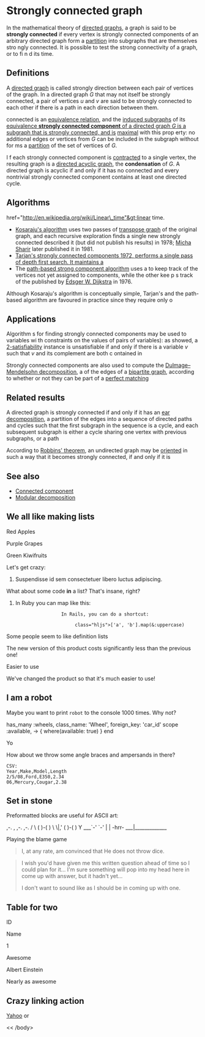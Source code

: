 # <a href="#strongly-connected-graph" class="header-link"></a>Strongly connected graph

In the mathematical theory of [directed graphs](http://en.wikipedia.org/wiki/Directed_graph), a graph is said to be **strongly connected** if every vertex is strongly connected components of an arbitrary directed graph form a [partition](http://en.wikipedia.org/wiki/Partition) into subgraphs that are themselves stro ngly connected. It is possible to test the strong connectivity of a graph, or to fi n d its time.

## <a href="#definitions" class="header-link"></a>Definitions

A [directed graph](http://en.wikipedia.org/wiki/Directed_graph) is called strongly direction between each pair of vertices of the graph. In a directed graph _G_ that may not itself be strongly connected, a pair of vertices _u_ and _v_ are said to be strongly connected to each other if there is a path in each direction between them.

connected is an [equivalence relation](http://en.wikipedia.org/wiki/Equivalence_relation), and the [induced subgraphs](http://en.wikipedia.org/wiki/Induced_subgraph) of its [equivalence **strongly connected component** of a directed graph _G_ is a subgraph that is strongly connected, and is](http://en.wikipedia.org/wiki/Induced_subgraph) [maximal](http://en.wikipedia.org/wiki/Maximal) with this prop erty: no additional edges or vertices from _G_ can be included in the subgraph without for ms a [partition](http://google.com/ "Google") of the set of vertices of _G_.

I f each strongly connected component is [contracted](http://en.wikipedia.org/wiki/Contracted) to a single vertex, the resulting graph is a [directed acyclic graph](http://en.wikipedia.org/wiki/DAG), the **condensation** of _G_. A directed graph is acyclic if and only if it has no connected and every nontrivial strongly connected component contains at least one directed cycle.

## <a href="#algorithms" class="header-link"></a>Algorithms

href="http://en.wikipedia.org/wiki/Linear\_time"&gt;linear time.

- [Kosaraju's algorithm](http://en.wikipedia.org/wiki/DAG) uses two passes of [transpose graph](http://en.wikipedia.org/wiki/DAG) of the original graph, and each recursive exploration finds a single new strongly connected described it (but did not publish his results) in 1978; [Micha Sharir](http://en.wikipedia.org/wiki/DAG) later published it in 1981.
- [Tarjan's strongly connected components 1972, performs a single pass of depth first search. It maintains a](http://en.wikipedia.org/wiki/DAG)
- The [path-based strong component algorithm](http://en.wikipedia.org/wiki/DAG) uses a to keep track of the vertices not yet assigned to components, while the other kee p s track of the published by [Edsger W. Dijkstra](http://en.wikipedia.org/wiki/DAG) in 1976.

Although Kosaraju's algorithm is conceptually simple, Tarjan's and the path-based algorithm are favoured in practice since they require only o

## <a href="#applications" class="header-link"></a>Applications

Algorithm s for finding strongly connected components may be used to variables wi th constraints on the values of pairs of variables): as showed, a [2-satisfiability](http://en.wikipedia.org/wiki/DAG) instance is unsatisfiable if and only if there is a variable _v_ such that _v_ and its complement are both c ontained in

Strongly connected components are also used to compute the [Dulmage–Mendelsohn decomposition](http://en.wikipedia.org/wiki/DAG), a of the edges of a [bipartite graph](http://en.wikipedia.org/wiki/DAG), according to whether or not they can be part of a [perfect matching](http://en.wikipedia.org/wiki/DAG)

## <a href="#related-results" class="header-link"></a>Related results

A directed graph is strongly connected if and only if it has an [ear decomposition](http://en.wikipedia.org/wiki/DAG), a partition of the edges into a sequence of directed paths and cycles such that the first subgraph in the sequence is a cycle, and each subsequent subgraph is either a cycle sharing one vertex with previous subgraphs, or a path

According to [Robbins' theorem](http://en.wikipedia.org/wiki/DAG), an undirected graph may be [oriented](http://en.wikipedia.org/wiki/Linear_time) in such a way that it becomes strongly connected, if and only if it is

## <a href="#see-also" class="header-link"></a>See also

- [Connected component](http://en.wikipedia.org/wiki/DAG)
- [Modular decomposition](http://en.wikipedia.org/wiki/DAG)

## <a href="#we-all-like-making-lists" class="header-link"></a>We all like making lists

Red Apples

Purple Grapes

Green Kiwifruits

Let's get crazy:

1.  Suspendisse id sem consectetuer libero luctus adipiscing.

What about some code **in** a list? That's insane, right?

1.  In Ruby you can map like this:

<!-- -->

                        In Rails, you can do a shortcut:

                             class="hljs">['a', 'b'].map(&:uppercase)

Some people seem to like definition lists

The new version of this product costs significantly less than the previous one!

Easier to use

We've changed the product so that it's much easier to use!

## <a href="#i-am-a-robot" class="header-link"></a>I am a robot

Maybe you want to print `robot` to the console 1000 times. Why not?

has_many <span class="hljs-symbol">:wheels</span>, <span class="hljs-symbol">class_name:</span> <span class="hljs-string">'Wheel'</span>, <span class="hljs-symbol">foreign_key:</span> <span class="hljs-string">'car_id'</span> scope <span class="hljs-symbol">:available</span>, -&gt; { where(<span class="hljs-symbol">available:</span> <span class="hljs-keyword">true</span>) } <span class="hljs-keyword">end</span>

Yo

How about we throw some angle braces and ampersands in there?

    CSV:
    Year,Make,Model,Length
    2/5/08,Ford,E350,2.34
    06,Mercury,Cougar,2.38

## <a href="#set-in-stone" class="header-link"></a>Set in stone

Preformatted blocks are useful for ASCII art:

,-. , ,-. ,-. / \\ ( )-( ) \\ \\|,' ( )-( ) Y \_\_\_\`-' \`-' | | -hrr- \_\_\_|\_\_\_\_\_\_\_\_\_\_\_\_\_

<a href="#playing-the-blame-game" class="header-link"></a>Playing the blame game

> I, at any rate, am convinced that He does not throw dice.

> I wish you'd have given me this written question ahead of time so I could plan for it... I'm sure something will pop into my head here in come up with answer, but it hadn't yet...
>
> I don't want to sound like as I should be in coming up with one.

## <a href="#table-for-two" class="header-link"></a>Table for two

ID

Name

1

Awesome

Albert Einstein

Nearly as awesome

## <a href="#crazy-linking-action" class="header-link"></a>Crazy linking action

[Yahoo](http://search.yahoo.com/ "Yahoo Search") or

&lt;&lt; /body&gt;
